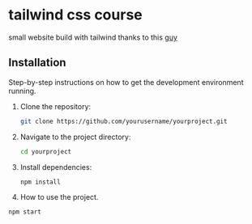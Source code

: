 # tailwind css course

small website build with tailwind thanks to this [guy](https://www.youtube.com/@DaveGrayTeachesCode)


## Installation

Step-by-step instructions on how to get the development environment running.

1. Clone the repository:
    ```sh
    git clone https://github.com/yourusername/yourproject.git
    ```
2. Navigate to the project directory:
    ```sh
    cd yourproject
    ```
3. Install dependencies:
    ```sh
    npm install
    ```
   
4. How to use the project.

  ```sh
  npm start
   ```
